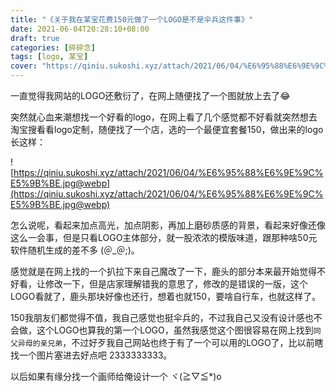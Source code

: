 ```yaml
---
title: "《关于我在某宝花费150元做了一个LOGO是不是伞兵这件事》"
date: 2021-06-04T20:28:10+08:00
draft: true
categories: [碎碎念]
tags: [logo, 某宝]
cover: "https://qiniu.sukoshi.xyz/attach/2021/06/04/%E6%95%88%E6%9E%9C%E5%9B%BE.jpg@webp"
---
```


一直觉得我网站的LOGO还敷衍了，在网上随便找了一个图就放上去了😂

突然就心血来潮想找一个好看的logo，在网上看了几个感觉都不好看就突然想去淘宝搜看看logo定制，随便找了一个店，选的一个最便宜套餐150，做出来的logo长这样：

![https://qiniu.sukoshi.xyz/attach/2021/06/04/%E6%95%88%E6%9E%9C%E5%9B%BE.jpg@webp](https://qiniu.sukoshi.xyz/attach/2021/06/04/%E6%95%88%E6%9E%9C%E5%9B%BE.jpg@webp)

怎么说呢，看起来加点高光，加点阴影，再加上磨砂质感的背景，看起来好像还像这么一会事，但是只看LOGO主体部分，就一股浓浓的模版味道，跟那种啥50元软件随机生成的差不多 (＠_＠;)。

感觉就是在网上找的一个扒拉下来自己魔改了一下，鹿头的部分本来最开始觉得不好看，让修改一下，但是店家理解错我的意思了，修改的是错误的一版，这个LOGO看就了，鹿头那块好像也还行，想着也就150，要啥自行车，也就这样了。

150我朋友们都觉得不值，我自己感觉也挺伞兵的，不过我自己又没有设计感也不会做，这个LOGO也算我的第一个LOGO，虽然我感觉这个图很容易在网上找到`同父异母的亲兄弟`，不过好歹我自己网站也终于有了一个可以用的LOGO了，比以前瞎找一个图片塞进去好点吧 2333333333。

以后如果有缘分找一个画师给俺设计一个 ヾ(≧▽≦*)o